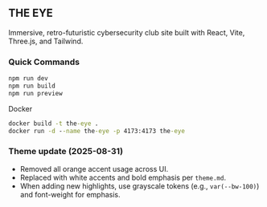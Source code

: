 ## THE EYE

Immersive, retro-futuristic cybersecurity club site built with React, Vite, Three.js, and Tailwind.

### Quick Commands

```cmd
npm run dev
npm run build
npm run preview
```

Docker

```cmd
docker build -t the-eye .
docker run -d --name the-eye -p 4173:4173 the-eye
```

### Theme update (2025-08-31)
- Removed all orange accent usage across UI.
- Replaced with white accents and bold emphasis per `theme.md`.
- When adding new highlights, use grayscale tokens (e.g., `var(--bw-100)`) and font-weight for emphasis.